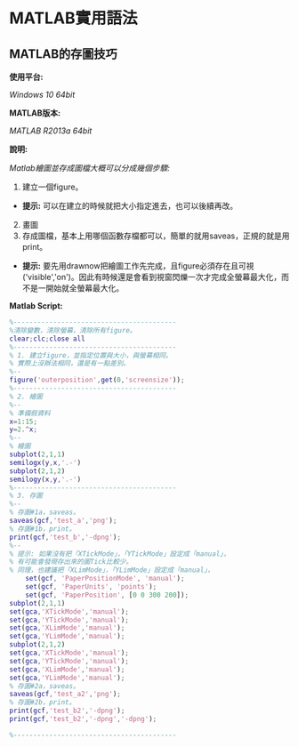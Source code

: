 # MATLAB實用語法
## MATLAB的存圖技巧
**使用平台:**

*Windows 10 64bit*

**MATLAB版本:**

*MATLAB R2013a 64bit*

**說明:**

*Matlab繪圖並存成圖檔大概可以分成幾個步驟:*
1. 建立一個figure。 
+ **提示:** 可以在建立的時候就把大小指定進去，也可以後續再改。
2. 畫圖
3. 存成圖檔，基本上用哪個函數存檔都可以，簡單的就用saveas，正規的就是用print。
+ **提示:** 要先用drawnow把繪圖工作先完成，且figure必須存在且可視('visible','on')。因此有時候還是會看到視窗閃爍一次才完成全螢幕最大化，而不是一開始就全螢幕最大化。

**Matlab Script:**
```matlab
%-----------------------------------------
%清除變數，清除螢幕，清除所有figure。
clear;clc;close all
%-----------------------------------------
% 1. 建立figure，並指定位置與大小，與螢幕相同。
% 實際上沒辦法相同，還是有一點差別。
%--
figure('outerposition',get(0,'screensize'));
%-----------------------------------------
% 2. 繪圖
%--
% 準備假資料
x=1:15;
y=2.^x;
%--
% 繪圖
subplot(2,1,1)
semilogx(y,x,'.-')
subplot(2,1,2)
semilogy(x,y,'.-')
%-----------------------------------------
% 3. 存圖
%--
% 存圖#1a，saveas。
saveas(gcf,'test_a','png');
% 存圖#1b，print。
print(gcf,'test_b','-dpng');
%--
% 提示: 如果沒有把「XTickMode」，「YTickMode」設定成「manual」，
% 有可能會發現存出來的圖Tick比較少。
% 同理，也建議把「XLimMode」，「YLimMode」設定成「manual」，
    set(gcf, 'PaperPositionMode', 'manual');
    set(gcf, 'PaperUnits', 'points');
    set(gcf, 'PaperPosition', [0 0 300 200]);
subplot(2,1,1)
set(gca,'XTickMode','manual');
set(gca,'YTickMode','manual');
set(gca,'XLimMode','manual');
set(gca,'YLimMode','manual');
subplot(2,1,2)
set(gca,'XTickMode','manual');
set(gca,'YTickMode','manual');
set(gca,'XLimMode','manual');
set(gca,'YLimMode','manual');
% 存圖#2a，saveas。
saveas(gcf,'test_a2','png');
% 存圖#2b，print。
print(gcf,'test_b2','-dpng');
print(gcf,'test_b2','-dpng','-dpng');

%-----------------------------------------
```
